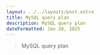 ```yaml
---
layout: ../../layouts/post.astro
title: MySQL query plan
description: MySQL query plan
dateFormatted: Jan 28, 2025
---
```


> MySQL query plan
